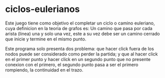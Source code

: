 # ciclos-eulerianos
Este juego tiene como objetivo el completar un ciclo o camino euleriano, cuya definicion en la teoria de grafos es:
Un camino que pasa por cada arista (linea) una y solo una vez, este a su vez debe ser un camino cerrado que inicie y termine en el mismo punto.

Este programa solo presenta dos problema: que hacer click fuera de los nodos puede ser considerado como perder la partida;
y que al hacer click en el primer punto y hacer click en un segundo punto que no presente conexion con el primero, el segundo punto pasa
a ser el primero rompiendo, la continuidad en el trazo.
